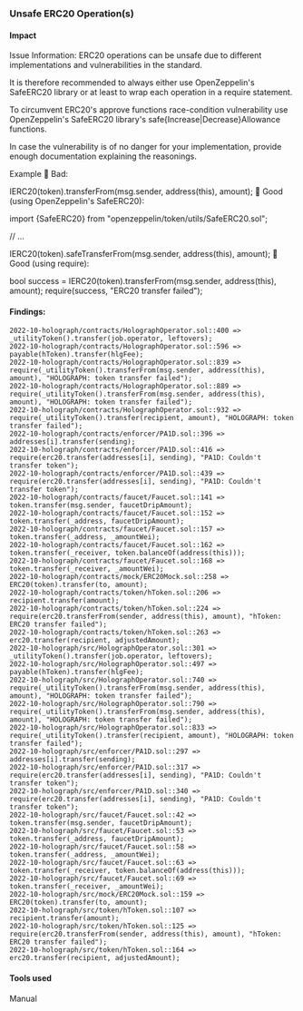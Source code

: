 ### Unsafe ERC20 Operation(s)

#### Impact
Issue Information: ERC20 operations can be unsafe due to different implementations and vulnerabilities in the standard.

It is therefore recommended to always either use OpenZeppelin's SafeERC20 library or at least to wrap each operation in a require statement.

To circumvent ERC20's approve functions race-condition vulnerability use OpenZeppelin's SafeERC20 library's safe{Increase|Decrease}Allowance functions.

In case the vulnerability is of no danger for your implementation, provide enough documentation explaining the reasonings.

Example
🤦 Bad:

IERC20(token).transferFrom(msg.sender, address(this), amount);
🚀 Good (using OpenZeppelin's SafeERC20):

import {SafeERC20} from "openzeppelin/token/utils/SafeERC20.sol";

// ...

IERC20(token).safeTransferFrom(msg.sender, address(this), amount);
🚀 Good (using require):

bool success = IERC20(token).transferFrom(msg.sender, address(this), amount);
require(success, "ERC20 transfer failed");

#### Findings:
```
2022-10-holograph/contracts/HolographOperator.sol::400 => _utilityToken().transfer(job.operator, leftovers);
2022-10-holograph/contracts/HolographOperator.sol::596 => payable(hToken).transfer(hlgFee);
2022-10-holograph/contracts/HolographOperator.sol::839 => require(_utilityToken().transferFrom(msg.sender, address(this), amount), "HOLOGRAPH: token transfer failed");
2022-10-holograph/contracts/HolographOperator.sol::889 => require(_utilityToken().transferFrom(msg.sender, address(this), amount), "HOLOGRAPH: token transfer failed");
2022-10-holograph/contracts/HolographOperator.sol::932 => require(_utilityToken().transfer(recipient, amount), "HOLOGRAPH: token transfer failed");
2022-10-holograph/contracts/enforcer/PA1D.sol::396 => addresses[i].transfer(sending);
2022-10-holograph/contracts/enforcer/PA1D.sol::416 => require(erc20.transfer(addresses[i], sending), "PA1D: Couldn't transfer token");
2022-10-holograph/contracts/enforcer/PA1D.sol::439 => require(erc20.transfer(addresses[i], sending), "PA1D: Couldn't transfer token");
2022-10-holograph/contracts/faucet/Faucet.sol::141 => token.transfer(msg.sender, faucetDripAmount);
2022-10-holograph/contracts/faucet/Faucet.sol::152 => token.transfer(_address, faucetDripAmount);
2022-10-holograph/contracts/faucet/Faucet.sol::157 => token.transfer(_address, _amountWei);
2022-10-holograph/contracts/faucet/Faucet.sol::162 => token.transfer(_receiver, token.balanceOf(address(this)));
2022-10-holograph/contracts/faucet/Faucet.sol::168 => token.transfer(_receiver, _amountWei);
2022-10-holograph/contracts/mock/ERC20Mock.sol::258 => ERC20(token).transfer(to, amount);
2022-10-holograph/contracts/token/hToken.sol::206 => recipient.transfer(amount);
2022-10-holograph/contracts/token/hToken.sol::224 => require(erc20.transferFrom(sender, address(this), amount), "hToken: ERC20 transfer failed");
2022-10-holograph/contracts/token/hToken.sol::263 => erc20.transfer(recipient, adjustedAmount);
2022-10-holograph/src/HolographOperator.sol::301 => _utilityToken().transfer(job.operator, leftovers);
2022-10-holograph/src/HolographOperator.sol::497 => payable(hToken).transfer(hlgFee);
2022-10-holograph/src/HolographOperator.sol::740 => require(_utilityToken().transferFrom(msg.sender, address(this), amount), "HOLOGRAPH: token transfer failed");
2022-10-holograph/src/HolographOperator.sol::790 => require(_utilityToken().transferFrom(msg.sender, address(this), amount), "HOLOGRAPH: token transfer failed");
2022-10-holograph/src/HolographOperator.sol::833 => require(_utilityToken().transfer(recipient, amount), "HOLOGRAPH: token transfer failed");
2022-10-holograph/src/enforcer/PA1D.sol::297 => addresses[i].transfer(sending);
2022-10-holograph/src/enforcer/PA1D.sol::317 => require(erc20.transfer(addresses[i], sending), "PA1D: Couldn't transfer token");
2022-10-holograph/src/enforcer/PA1D.sol::340 => require(erc20.transfer(addresses[i], sending), "PA1D: Couldn't transfer token");
2022-10-holograph/src/faucet/Faucet.sol::42 => token.transfer(msg.sender, faucetDripAmount);
2022-10-holograph/src/faucet/Faucet.sol::53 => token.transfer(_address, faucetDripAmount);
2022-10-holograph/src/faucet/Faucet.sol::58 => token.transfer(_address, _amountWei);
2022-10-holograph/src/faucet/Faucet.sol::63 => token.transfer(_receiver, token.balanceOf(address(this)));
2022-10-holograph/src/faucet/Faucet.sol::69 => token.transfer(_receiver, _amountWei);
2022-10-holograph/src/mock/ERC20Mock.sol::159 => ERC20(token).transfer(to, amount);
2022-10-holograph/src/token/hToken.sol::107 => recipient.transfer(amount);
2022-10-holograph/src/token/hToken.sol::125 => require(erc20.transferFrom(sender, address(this), amount), "hToken: ERC20 transfer failed");
2022-10-holograph/src/token/hToken.sol::164 => erc20.transfer(recipient, adjustedAmount);
```
#### Tools used
Manual